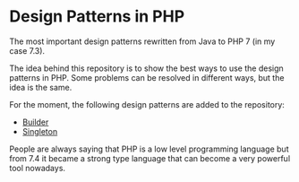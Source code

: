 # Design Patterns in PHP
The most important design patterns rewritten from Java to PHP 7 (in my case 7.3).

The idea behind this repository is to show the best ways to use the design patterns in PHP. Some problems can be resolved in different ways, but the idea is the same. 

For the moment, the following design patterns are added to the repository:
* [Builder](https://github.com/bulbulica2/designpatternsphp/tree/master/Builder)
* [Singleton](https://github.com/bulbulica2/designpatternsphp/tree/master/Singleton)

People are always saying that PHP is a low level programming language but from 7.4 it became a strong type language that can become a very powerful tool nowadays.
